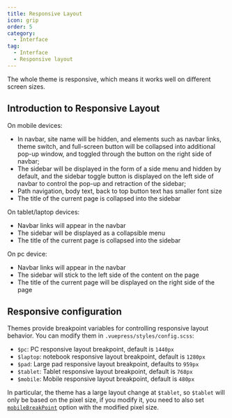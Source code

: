 ```yaml
---
title: Responsive Layout
icon: grip
order: 5
category:
  - Interface
tag:
  - Interface
  - Responsive layout
---
```


The whole theme is responsive, which means it works well on different screen sizes.

<!-- more -->

## Introduction to Responsive Layout

On mobile devices:

- In navbar, site name will be hidden, and elements such as navbar links, theme switch, and full-screen button will be collapsed into additional pop-up window, and toggled through the button on the right side of navbar;
- The sidebar will be displayed in the form of a side menu and hidden by default, and the sidebar toggle button is displayed on the left side of navbar to control the pop-up and retraction of the sidebar;
- Path navigation, body text, back to top button text has smaller font size
- The title of the current page is collapsed into the sidebar

On tablet/laptop devices:

- Navbar links will appear in the navbar
- The sidebar will be displayed as a collapsible menu
- The title of the current page is collapsed into the sidebar

On pc device:

- Navbar links will appear in the navbar
- The sidebar will stick to the left side of the content on the page
- The title of the current page will be displayed on the right side of the page

## Responsive configuration

Themes provide breakpoint variables for controlling responsive layout behavior. You can modify them in `.vuepress/styles/config.scss`:

- `$pc`: PC responsive layout breakpoint, default is `1440px`
- `$laptop`: notebook responsive layout breakpoint, default is `1280px`
- `$pad`: Large pad responsive layout breakpoint, defaults to `959px`
- `$tablet`: Tablet responsive layout breakpoint, default is `768px`
- `$mobile`: Mobile responsive layout breakpoint, default is `480px`

In particular, the theme has a large layout change at `$tablet`, so `$tablet` will only be based on the pixel size, if you modify it, you need to also set [`mobileBreakPoint`](../../config/theme/appearance.md#mobilebreakpoint) option with the modified pixel size.
